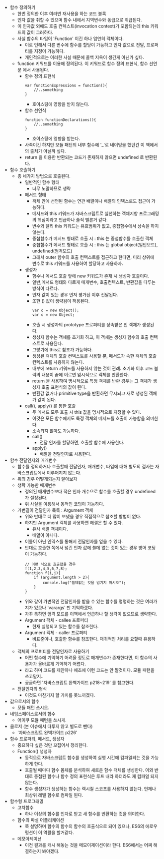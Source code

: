 * 함수 정의하기
    * 한번 정의한 이후 여러번 재사용을 하는 코드 블록
    * 인자 값을 취할 수 있으며 함수 내에서 지역변수와 동급으로 취급된다.
    * 이 인자값 외에도 호출 컨텍스트(invocation context)가 포함되는데 this 키워드의 값이 그러하다.
    * 사실 함수의 타입이 'Function' 이긴 하나 엄연히 객체이다.
        * 이로 인해서 다른 변수에 함수를 할당이 가능하고 인자 값으로 전달, 프로퍼티를 지정이 가능하다.
        * 개인적으로는 이러한 사실 때문에 콜백 지옥이 생긴게 아닌가 싶다.
    * function 키워드를 이용해 정의된다. 이 키워드로 함수 정의 표현식, 함수 선언문 에서 사용된다.    
        * 함수 정의 표현식
            ```
            var functionExpressions = function(){
                //..something
            }
            ```
            * 호이스팅에 영향을 받지 않는다.
        * 함수 선언식
            ```
            function functionDeclarations(){
                //..something
            }
            ``` 
            * 호이스팅에 영향을 받는다.  
        * 사족이긴 하지만 모듈 패턴의 내부 함수에 '_'로 네이밍을 했던건 이 책에서의 출처가 아닐까 싶다.
        * return 을 이용한 반환되는 코드가 존재하지 않으면 undefined 로 반환된다.     
* 함수 호출하기
    * 총 네가지 방법으로 호출된다.
        * 일반적인 함수 형태
            * 너무 노말하므로 생략
        * 메서드 형태
            * 객체 안에 선언된 함수는 연관 배열이나 배열의 인덱스로도 접근이 가능하다.
            * 메서드와 this 키워드가 자바스크립트로 실천하는 객체지향 프로그래밍의 핵심이라고 언급하나 솔직 별론거 같다.
            * 변수와 달리 this 키워드는 유효범위가 없고, 중첩함수에서 상속을 하지 않는다.
            * 중첩함수가 메서드 형태로 호출 시 : this 는 중첩함수를 호출한 객체
            * 중첩함수가 메서드 형태로 호출 시 : this 는 global object(일반모드), undefined(엄격모드)
            * 그래서 outer 함수의 호출 컨텍스트를 접근하고 한다면, 미리 상위에 변수로 this 키워드를 사용하여 할당하고 사용하자.
        * 생성자
            * 함수나 메서드 호출 앞에 new 키워드가 존재 시 생성자 호출이다.
            * 일반,메서드 형태와 다르게 매개변수, 호출컨텍스트, 반환값을 다루는 방식이 다르다.
            * 인자 값이 있는 경우 먼저 평가된 이후 전달된다.
            * 또한 () 값이 생략됨이 허용된다.
                ```
                var o = new Object();
                var o = new Object;
                ```
            * 호출 시 생성자의 prototype 프로퍼티를 상속받은 빈 객체가 생성된다.
            * 생성자 함수는 객체를 초기화 하고, 이 객체는 생성자 함수의 호출 컨텍스트로 사용된다.
            * 그렇기에 this로 참조가 가능하다.
            * 생성된 객체의 호출 컨텍스트를 사용할 뿐, 메서드가 속한 객체의 호출 컨텍스트를 사용하지 않는다.
            * 내부에 return 키워드를 사용하지 않는 것이 관례. 초기화 이후 코드 블럭의 내용이 끝에 이르면 암시적으로 객체를 반환한다.
            * return 을 사용하여 명시적으로 특정 객체를 반환 경우는 그 객체가 생성자 호출 표현식의 값이 된다.
            * 반환값 없거나 primitive type을 반환하면 무시되고 새로 생성된 객체가 값이 된다.     
        * call(), apply() 를 통한 호출
            * 두 메서드 모두 호출 시 this 값을 명시적으로 지정할 수 있다. 
            * 이것은 모든 함수에서도 특정 객체의 메서드를 호출이 가능함을 의미한다.
            * 소속되지 않아도 가능하다.
            * call()
                * 전달 인자를 할당하면, 호출할 함수에 사용한다. 
            * apply()     
                * 배열을 전달인자로 사용한다.
* 함수 전달인자와 매개변수
    * 함수를 정의하거나 호출할때 전달인자, 매개변수, 타입에 대해 별도의 검사는 자바스크립트에서 이루어지지 않는다.
    * 위의 경우 어떻게되는지 알아보자
    * 생략 가능한 매개변수
        * 정의된 매개변수보다 적은 인자 개수으로 함수를 호출할 경우 undefined 가 설정된다.
        * 위 사실을 이용해서 동적인 코딩이 가능하다. 
    * 가변길이 전달인자 목록 : Argument 객체
        * 위와 반대로 더 많이 보냈을 경우 직접적으로 참조할 방법이 없다.
        * 하지만 Argument 객체를 사용하면 해결은 할 수 있다. 
            * 유사 배열 객체이다.
            * 배열이 아니다.
        * 이름이 아닌 인덱스를 통해서 전달인자를 얻을 수 있다.
        * 반대로 호출한 쪽에서 넘긴 인자 값에 쓸데 없는 것이 있는 경우 방어 코딩이 가능하다.
            ```
            // 이런 식으로 호출했을 경우
            f(1,2,3,4,5,6,7,8);
            function f(i,j){
                if (argument.length > 2){
                    console.log("쓸데없는 것을 넘기지 마시오");
                }
            }
            ```
        * 위와 같이 가변적인 전달인자를 받을 수 있는 함수를 명명하는 것은 여러가지가 있으나 'varargs' 만 기억하겠다.    
        * 자꾸 툭하면 엄격 모드를 이책에서 언급하나 할 생각이 없으므로 생략한다.
        * Argument 객체 - callee 프로퍼티
            * 현재 실행되고 있는 함수를 참조한다.
        * Argument 객체 - caller 프로퍼티
            * 비표준이나, 호출한 함수를 참조한다. 재귀적인 처리를 요할때 유용하다.
    * 객체의 프로퍼티를 전달인자로 사용하기
        * 어떤 함수에 기억하기 어려울 정도로 매개변수가 존재한다면, 이 함수의 사용자가 올바르게 기억하기 어렵다.
        * 라고 하며 코드를 제안하나 애초에 이런 코드는 안 짤것이다. 모듈 패턴을 쓰고말지..
        * 궁금하면 '자바스크립트 완벽가이드 p218~219' 를 참고한다.
    * 전달인자의 형식
        * 이것도 마찬가지 할 가치를 못느끼겠다.
* 값으로서의 함수
    * 모듈 패턴 쓰시오.
* 네임스페이스로서의 함수
    * 어이쿠 모듈 패턴을 쓰시게.
* 클로저 (본 이슈에서 다루지 않고 별도로 뺀다)
    * '자바스크립트 완벽가이드 p226'
* 함수 프로퍼티, 메서드, 생성자
    * 중요하다 싶은 것만 꼬집어서 정리한다.
    * Function() 생성자
        * 동적으로 자바스크립트 함수를 생성하여 실행 시간에 컴파일되는 것을 가능하게 한다.
        * 호출될 때마다 함수 몸체를 분석하여 새로운 함수 객체를 생성한다. 이와 반대로 중첩된 함수나 함수 정의 표현식은 루프 내라 하더라도 재 컴파일 되지 않는다.
        * 함수 생성자가 생성하는 함수는 렉시컬 스코프를 사용하지 않는다. 언제나 최상위 레벨 함수로 컴파일 된다.
* 함수형 프로그래밍
    * 고차함수
        * 하나 이상의 함수를 인자로 받고 새 함수를 반환하는 것을 의미한다.
    * 함수의 파셜 어플리케이션
        * 쭉 설명하며 함수의 함수의 함수의 호출식으로 되어 있으나, ES6의 에로우 펑션이 이 역활을 할거같다.
    * 메모아제이션
        * 이전 결과를 캐시 해놓는 것을 메모이제이션이라 한다. ES6에서는 어찌 해결하는지 봐야겠다.